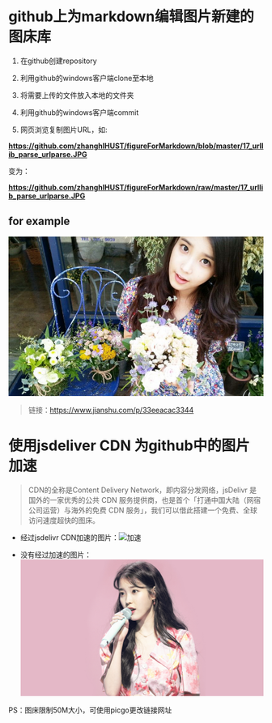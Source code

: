 # github上为markdown编辑图片新建的图床库

1. 在github创建repository

2. 利用github的windows客户端clone至本地

3. 将需要上传的文件放入本地的文件夹

4. 利用github的windows客户端commit

5. 网页浏览复制图片URL，如:

**https://github.com/zhanghlHUST/figureForMarkdown/blob/master/17_urllib_parse_urlparse.JPG**

变为：

**https://github.com/zhanghlHUST/figureForMarkdown/raw/master/17_urllib_parse_urlparse.JPG**

## for example

![my idol IU](https://github.com/Richardurben/figure_for_markdown/raw/master/idol/1257_5.jpg)

> 链接：https://www.jianshu.com/p/33eeacac3344

# 使用jsdeliver CDN 为github中的图片加速

> CDN的全称是Content Delivery Network，即内容分发网络，jsDelivr 是国外的一家优秀的公共 CDN 服务提供商，也是首个「打通中国大陆（网宿公司运营）与海外的免费 CDN 服务」，我们可以借此搭建一个免费、全球访问速度超快的图床。

* 经过jsdelivr CDN加速的图片：![加速](https://cdn.jsdelivr.net/gh/Richardurben/figure_for_markdown/idol/IU4.jpg)

* 没有经过加速的图片：![无加速](https://github.com/Richardurben/figure_for_markdown/raw/master/idol/IU4.jpg)

PS：图床限制50M大小，可使用picgo更改链接网址



